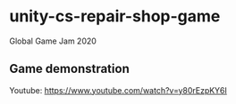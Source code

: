 # unity-cs-repair-shop-game
Global Game Jam 2020

## Game demonstration
Youtube: https://www.youtube.com/watch?v=y80rEzpKY6I
